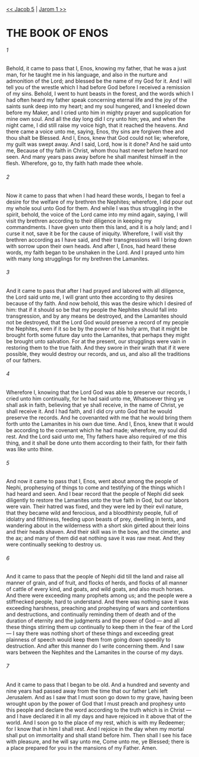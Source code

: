 [<< Jacob 5](Jacob%205)  |  [Jarom 1 >>](Jarom%201)

# THE BOOK OF ENOS
###### 1
Behold, it came to pass that I, Enos, knowing my father, that he was a just man, for he taught me in his language, and also in the nurture and admonition of the Lord; and blessed be the name of my God for it. And I will tell you of the wrestle which I had before God before I received a remission of my sins. Behold, I went to hunt beasts in the forest, and the words which I had often heard my father speak concerning eternal life and the joy of the saints sunk deep into my heart; and my soul hungered, and I kneeled down before my Maker, and I cried unto him in mighty prayer and supplication for mine own soul. And all the day long did I cry unto him; yea, and when the night came, I did still raise my voice high, that it reached the heavens. And there came a voice unto me, saying, Enos, thy sins are forgiven thee and thou shalt be Blessed. And I, Enos, knew that God could not lie; wherefore, my guilt was swept away. And I said, Lord, how is it done? And he said unto me, Because of thy faith in Christ, whom thou hast never before heard nor seen. And many years pass away before he shall manifest himself in the flesh. Wherefore, go to, thy faith hath made thee whole.

###### 2
Now it came to pass that when I had heard these words, I began to feel a desire for the welfare of my brethren the Nephites; wherefore, I did pour out my whole soul unto God for them. And while I was thus struggling in the spirit, behold, the voice of the Lord came into my mind again, saying, I will visit thy brethren according to their diligence in keeping my commandments. I have given unto them this land, and it is a holy land; and I curse it not, save it be for the cause of iniquity. Wherefore, I will visit thy brethren according as I have said, and their transgressions will I bring down with sorrow upon their own heads. And after I, Enos, had heard these words, my faith began to be unshaken in the Lord. And I prayed unto him with many long strugglings for my brethren the Lamanites.

###### 3
And it came to pass that after I had prayed and labored with all diligence, the Lord said unto me, I will grant unto thee according to thy desires because of thy faith. And now behold, this was the desire which I desired of him: that if it should so be that my people the Nephites should fall into transgression, and by any means be destroyed, and the Lamanites should not be destroyed, that the Lord God would preserve a record of my people the Nephites, even if it so be by the power of his holy arm, that it might be brought forth some future day unto the Lamanites, that perhaps they might be brought unto salvation. For at the present, our strugglings were vain in restoring them to the true faith. And they swore in their wrath that if it were possible, they would destroy our records, and us, and also all the traditions of our fathers.

###### 4
Wherefore I, knowing that the Lord God was able to preserve our records, I cried unto him continually, for he had said unto me, Whatsoever thing ye shall ask in faith, believing that ye shall receive, in the name of Christ, ye shall receive it. And I had faith, and I did cry unto God that he would preserve the records. And he covenanted with me that he would bring them forth unto the Lamanites in his own due time. And I, Enos, knew that it would be according to the covenant which he had made; wherefore, my soul did rest. And the Lord said unto me, Thy fathers have also required of me this thing, and it shall be done unto them according to their faith, for their faith was like unto thine.

###### 5
And now it came to pass that I, Enos, went about among the people of Nephi, prophesying of things to come and testifying of the things which I had heard and seen. And I bear record that the people of Nephi did seek diligently to restore the Lamanites unto the true faith in God, but our labors were vain. Their hatred was fixed, and they were led by their evil nature, that they became wild and ferocious, and a bloodthirsty people, full of idolatry and filthiness, feeding upon beasts of prey, dwelling in tents, and wandering about in the wilderness with a short skin girted about their loins and their heads shaven. And their skill was in the bow, and the cimeter, and the ax; and many of them did eat nothing save it was raw meat. And they were continually seeking to destroy us.

###### 6
And it came to pass that the people of Nephi did till the land and raise all manner of grain, and of fruit, and flocks of herds, and flocks of all manner of cattle of every kind, and goats, and wild goats, and also much horses. And there were exceeding many prophets among us; and the people were a stiffnecked people, hard to understand. And there was nothing save it was exceeding harshness, preaching and prophesying of wars and contentions and destructions, and continually reminding them of death and of the duration of eternity and the judgments and the power of God — and all these things stirring them up continually to keep them in the fear of the Lord — I say there was nothing short of these things and exceeding great plainness of speech would keep them from going down speedily to destruction. And after this manner do I write concerning them. And I saw wars between the Nephites and the Lamanites in the course of my days.

###### 7
And it came to pass that I began to be old. And a hundred and seventy and nine years had passed away from the time that our father Lehi left Jerusalem. And as I saw that I must soon go down to my grave, having been wrought upon by the power of God that I must preach and prophesy unto this people and declare the word according to the truth which is in Christ — and I have declared it in all my days and have rejoiced in it above that of the world. And I soon go to the place of my rest, which is with my Redeemer; for I know that in him I shall rest. And I rejoice in the day when my mortal shall put on immortality and shall stand before him. Then shall I see his face with pleasure, and he will say unto me, Come unto me, ye Blessed; there is a place prepared for you in the mansions of my Father. Amen.